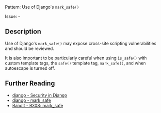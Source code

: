Pattern: Use of Django's `mark_safe()`

Issue: -

## Description

Use of Django's `mark_safe()` may expose cross-site scripting vulnerabilities and should be reviewed.

It is also important to be particularly careful when using `is_safe()` with custom template tags, the `safe()` template tag, `mark_safe()`, and when autoescape is turned off.

## Further Reading

* [django - Security in Django](https://docs.djangoproject.com/en/1.11/topics/security/)
* [django - mark_safe](https://docs.djangoproject.com/en/1.11/ref/utils/#django.utils.safestring.mark_safe)
* [Bandit - B308: mark_safe](https://bandit.readthedocs.io/en/latest/blacklists/blacklist_calls.html#b308-mark-safe)
